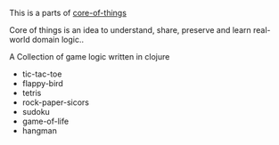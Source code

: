 This is a parts of [core-of-things](https://github.com/azizzaeny/core-of-things)  

Core of things is an idea to understand, share, preserve and learn real-world domain logic..  

A Collection of game logic written in clojure  

- tic-tac-toe
- flappy-bird
- tetris
- rock-paper-sicors
- sudoku
- game-of-life
- hangman

